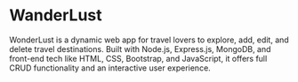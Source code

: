 # WanderLust
WonderLust is a dynamic web app for travel lovers to explore, add, edit, and delete travel destinations. Built with Node.js, Express.js, MongoDB, and front-end tech like HTML, CSS, Bootstrap, and JavaScript, it offers full CRUD functionality and an interactive user experience.
